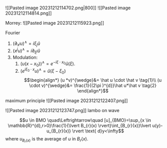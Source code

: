 ![[Pasted image 20231212114702.png|800]]
![[Pasted image 20231212114814.png]]

Morrey:
![[Pasted image 20231212115923.png]]


Fourier 
1. $({\partial _{x^{j}}u})^{\wedge}=i \xi _{j}\hat u$
2. $(x^{j}u)^{\wedge}=i \partial _{\xi ^{j}}\hat u$
3. Modulation: 
	1. $(u(x-x_{0}))^{\wedge}=e^{-i \xi \cdot x_{0}}\hat u(\xi )$.
	2. $(e^{i \xi _{0}\cdot x}u)^{\wedge}=\hat u(\xi -\xi _{0})$ 
$$\begin{align*}
(u *v)^{\wedge}&= \hat u \cdot \hat v \tag{1}\\
(u \cdot v)^{\wedge}&= \frac{1}{(2\pi )^{d}}\hat u*\hat v \tag{2}
\end{align*}$$

maximum principle
![[Pasted image 20231212122407.png]]

![[Pasted image 20231212123747.png]]
lambo on wave


$$u \in BMO \quad\Leftrightarrow\quad [u]_{BMO}=\sup_{x \in \mathbb{R}^{d},r>0}\frac{1}{\lvert B_{r}(x) \rvert}\int_{B_{r}(x)}\lvert u(y)-u_{B_{r}(x)} \rvert \text{ d}y<\infty$$
where $u_{B_{r}(x)}$ is the average of $u$ in $B_{r}(x)$.
